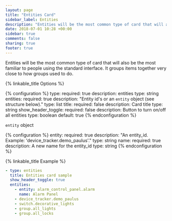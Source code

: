 ```yaml
---
layout: page
title: "Entities Card"
sidebar_label: Entities
description: "Entities will be the most common type of card that will also be the most familiar to people using the standard interface. It groups items together very close to how groups used to do."
date: 2018-07-01 10:28 +00:00
sidebar: true
comments: false
sharing: true
footer: true
---
```


Entities will be the most common type of card that will also be the most familiar to people using the standard interface. It groups items together very close to how groups used to do.

{% linkable_title Options %}

{% configuration %}
type:
  required: true
  description: entities
  type: string
entities:
  required: true
  description: "Entity id's or an `entity` object (see structure below)."
  type: list
title:
  required: false
  description: Card title
  type: string
show_header_toggle:
  required: false
  description: Button to turn on/off all entities
  type: boolean
  default: true
{% endconfiguration %}

`entity` object

{% configuration %}
entity:
  required: true
  description: "An entity_id. Example: 'device_tracker.demo_paulus'."
  type: string
name:
  required: true
  description: A new name for the entity_id
  type: string
{% endconfiguration %}

{% linkable_title Example %}

```yaml
- type: entities
  title: Entities card sample
  show_header_toggle: true
  entities:
    - entity: alarm_control_panel.alarm
      name: Alarm Panel
    - device_tracker.demo_paulus
    - switch.decorative_lights
    - group.all_lights
    - group.all_locks
```
